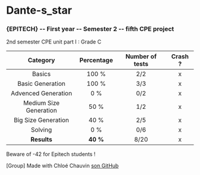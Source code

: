 # Dante-s_star
### {EPITECH} -- First year -- Semester 2 -- fifth CPE project

2nd semester CPE unit part I : Grade C

|        Category        | Percentage | Number of tests | Crash ? |
|:----------------------:|:----------:|:---------------:|:-------:|
|         Basics         |    100 %   |       2/2       |    x    |
|    Basic Generation    |    100 %   |       3/3       |    x    |
|   Advenced Generation  |     0 %    |       0/2       |    x    |
| Medium Size Generation |    50 %    |       1/2       |    x    |
|   Big Size Generation  |    40 %    |       2/5       |    x    |
|         Solving        |     0 %    |       0/6       |    x    |
|       **Results**      |  **40 %**  |       8/20      |    x    |

Beware of -42 for Epitech students !

[Group] Made with Chloé Chauvin [son GitHub](https://github.com/Nekory23)